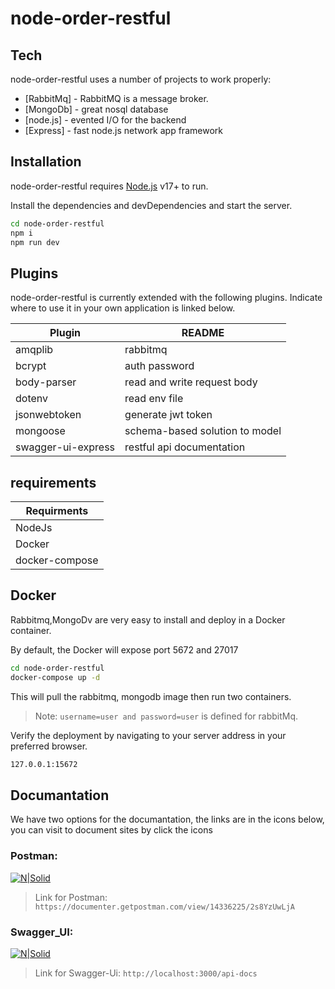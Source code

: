# node-order-restful

## Tech

node-order-restful uses a number of projects to work properly:

- [RabbitMq] - RabbitMQ is a message broker.
- [MongoDb] - great nosql database
- [node.js] - evented I/O for the backend
- [Express] - fast node.js network app framework 


## Installation

node-order-restful requires [Node.js](https://nodejs.org/) v17+ to run.

Install the dependencies and devDependencies and start the server.

```sh
cd node-order-restful
npm i
npm run dev
```

## Plugins

node-order-restful is currently extended with the following plugins.
Indicate where to use it in your own application is linked below.

| Plugin | README |
| ------ | ------ |
| amqplib| rabbitmq|
| bcrypt| auth password |
| body-parser | read and write request body |
| dotenv | read env file |
| jsonwebtoken | generate jwt token |
| mongoose | schema-based solution to model |
| swagger-ui-express| restful api documentation|

## requirements
| Requirments |
| -------|
| NodeJs|
| Docker |
| docker-compose|

## Docker

Rabbitmq,MongoDv are very easy to install and deploy in a Docker container.

By default, the Docker will expose port 5672 and 27017

```sh
cd node-order-restful
docker-compose up -d
```

This will pull the rabbitmq, mongodb image then run two containers.


> Note: `username=user and password=user` is defined for rabbitMq.

Verify the deployment by navigating to your server address in
your preferred browser.

```sh
127.0.0.1:15672
```
## Documantation
We have two options for the documantation, the links are in the icons below, you can visit to document sites by click the icons

### Postman: 
[![N|Solid](https://www.svgrepo.com/show/306590/postman.svg)](https://documenter.getpostman.com/view/14336225/2s8YzUwLjA) 
> Link for Postman: `https://documenter.getpostman.com/view/14336225/2s8YzUwLjA`
### Swagger_UI:
[![N|Solid](https://www.svgrepo.com/show/374111/swagger.svg)](http://localhost:3000/api-docs/) 
> Link for Swagger-Ui: `http://localhost:3000/api-docs`
